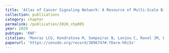 ```yaml
---
title: 'Atlas of Cancer Signaling Network: A Resource of Multi-Scale Biological Maps to Study Disease Mechanisms'
collection: publications
category: chapter
permalink: /publication/2020_chp005
year: 2020
pubtype: 'KNF'
citation: 'Monraz LCG, Kondratova M, Sompairac N, Lonjou C, Ravel JM, Barillot E, Zinovyev A, Kuperstein I. (2020). <a href="http://doi.org/10.1016/B978-0-12-801238-3.11683-6">Atlas of Cancer Signaling Network: A resource of multi-scale biological maps to study disease mechanisms.</a> In Systems Medicine: Integrative Qualitative and Computational Approaches. Elsevier'
paperurl: 'https://zenodo.org/record/3896747#.YDare-hKi5s'
---
```

